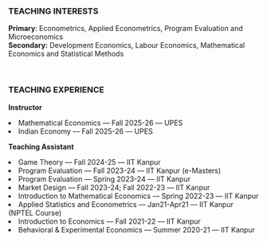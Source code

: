 ### TEACHING INTERESTS
**Primary**: Econometrics, Applied Econometrics, Program Evaluation and Microeconomics <br>
**Secondary:** Development Economics, Labour Economics, Mathematical Economics and Statistical Methods

&nbsp;&nbsp;&nbsp;&nbsp;

### TEACHING EXPERIENCE
**Instructor**
<li> Mathematical Economics &#8211;&#8211; Fall 2025-26 &#8211;&#8211; UPES</li>
<li> Indian Economy &#8211;&#8211; Fall 2025-26 &#8211;&#8211; UPES</li>

**Teaching Assistant**
<li> Game Theory &#8211;&#8211;   Fall 2024-25 &#8211;&#8211; IIT Kanpur</li>
<li> Program Evaluation &#8211;&#8211;    Fall 2023-24 &#8211;&#8211; IIT Kanpur (e-Masters)</li>
<li>Program Evaluation &#8211;&#8211;  Spring 2023-24 &#8211;&#8211; IIT Kanpur </li>
<li>Market Design &#8211;&#8211; Fall 2023-24; Fall 2022-23 &#8211;&#8211; IIT Kanpur</li>
<li>Introduction to Mathematical Economics &#8211;&#8211; Spring 2022-23 &#8211;&#8211; IIT Kanpur </li>
<li> Applied Statistics and Econometrics  &#8211;&#8211;    Jan21-Apr21 &#8211;&#8211; IIT Kanpur (NPTEL Course)</li>
<li> Introduction to Economics &#8211;&#8211;    Fall 2021-22 &#8211;&#8211; IIT Kanpur</li>
 <li>Behavioral & Experimental Economics &#8211;&#8211; Summer 2020-21 &#8211;&#8211; IIT Kanpur</li>
<br>


